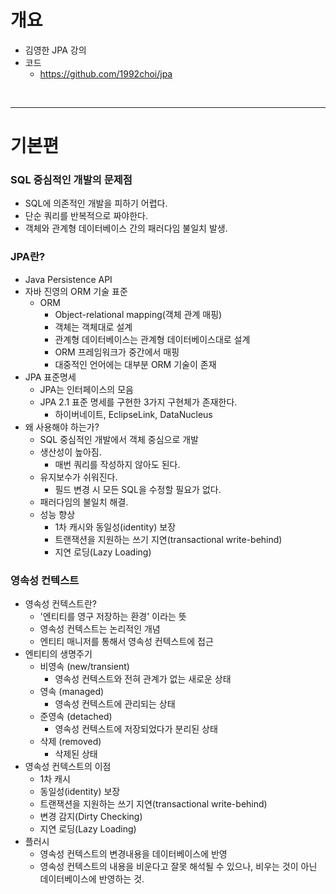 # 개요
- 김영한 JPA 강의
- 코드
  - https://github.com/1992choi/jpa

<br><hr>

# 기본편
### SQL 중심적인 개발의 문제점
- SQL에 의존적인 개발을 피하기 어렵다.
- 단순 쿼리를 반복적으로 짜야한다.
- 객체와 관계형 데이터베이스 간의 패러다임 불일치 발생.

### JPA란?
- Java Persistence API
- 자바 진영의 ORM 기술 표준
  - ORM
    - Object-relational mapping(객체 관계 매핑)
    - 객체는 객체대로 설계
    - 관계형 데이터베이스는 관계형 데이터베이스대로 설계
    - ORM 프레임워크가 중간에서 매핑
    - 대중적인 언어에는 대부분 ORM 기술이 존재
- JPA 표준명세
  - JPA는 인터페이스의 모음
  - JPA 2.1 표준 명세를 구현한 3가지 구현체가 존재한다.
    - 하이버네이트, EclipseLink, DataNucleus
- 왜 사용해야 하는가?
  - SQL 중심적인 개발에서 객체 중심으로 개발
  - 생산성이 높아짐.
    - 매번 쿼리를 작성하지 않아도 된다.
  - 유지보수가 쉬워진다.
    - 필드 변경 시 모든 SQL을 수정할 필요가 없다.
  - 패러다임의 불일치 해결.
  - 성능 향상
    - 1차 캐시와 동일성(identity) 보장
    - 트랜잭션을 지원하는 쓰기 지연(transactional write-behind)
    - 지연 로딩(Lazy Loading)

### 영속성 컨텍스트
- 영속성 컨텍스트란?
  - '엔티티를 영구 저장하는 환경' 이라는 뜻
  - 영속성 컨텍스트는 논리적인 개념
  - 엔티티 매니저를 통해서 영속성 컨텍스트에 접근
- 엔티티의 생명주기
  - 비영속 (new/transient)
    - 영속성 컨텍스트와 전혀 관계가 없는 새로운 상태
  - 영속 (managed)
    - 영속성 컨텍스트에 관리되는 상태
  - 준영속 (detached)
    - 영속성 컨텍스트에 저장되었다가 분리된 상태
  - 삭제 (removed)
    - 삭제된 상태
- 영속성 컨텍스트의 이점
  - 1차 캐시
  - 동일성(identity) 보장
  - 트랜잭션을 지원하는 쓰기 지연(transactional write-behind)
  - 변경 감지(Dirty Checking)
  - 지연 로딩(Lazy Loading)
- 플러시
  - 영속성 컨텍스트의 변경내용을 데이터베이스에 반영
  - 영속성 컨텍스트의 내용을 비운다고 잘못 해석될 수 있으나, 비우는 것이 아닌 데이터베이스에 반영하는 것.